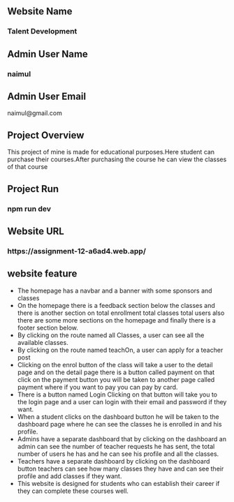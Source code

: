 ## Website Name
<h3>Talent Development</h3>

## Admin User Name
  <h3>naimul</h3>

## Admin User Email
  <p>naimul@gmail.com</p>
  
## Project Overview
This project of mine is made for educational purposes.Here student can purchase their courses.After purchasing the course he can view the classes of that course

## Project Run
### npm run dev
## Website URL
<h3>https://assignment-12-a6ad4.web.app/</h3>    

## website feature
<ul>
  <li>The homepage has a navbar and a banner with some sponsors and classes</li>
  <li>
      On the homepage there is a feedback section below the classes and there is another section on total enrollment total classes total users also there are some more sections on the homepage and finally there is a footer section below.
  </li>
  <li>
      By clicking on the route named all Classes, a user can see all the available classes.
  </li>
  <li>By clicking on the route named teachOn, a user can apply for a teacher post</li>

  <li>Clicking on the enrol button of the class will take a user to the detail page and on the detail page there is a button called payment on that click on the payment button you will be taken to another page called payment where if you want to pay you can pay by card.</li>

  <!-- 6 -->
  <li>
    There is a button named Login Clicking on that button will take you to the login page and a user can login with their email and password if they want. 
   </li>

   <!-- 7 -->
   <li> 
      When a student clicks on the dashboard button he will be taken to the dashboard page where he can see the classes he is enrolled in and his profile.
   </li>
   <!-- 8 -->
   <li>
    Admins have a separate dashboard that by clicking on the dashboard an admin can see the number of teacher requests he has sent, the total number of users he has and he can see his profile and all the classes.
   </li>
   <!-- 9 -->
   <li>
      Teachers have a separate dashboard by clicking on the dashboard button teachers can see how many classes they have and can see their profile and add classes if they want.
   </li>
   <!-- 10 -->
   <li>
      This website is designed for students who can establish their career if they can complete these courses well.
   </li>
</ul>




